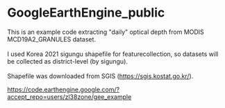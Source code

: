 # GoogleEarthEngine_public

This is an example code extracting "daily" optical depth from MODIS MCD19A2_GRANULES dataset.<br><br>
I used Korea 2021 sigungu shapefile for featurecollection, so datasets will be collected as district-level (by sigungu).<br><br>
Shapefile was downloaded from SGIS (https://sgis.kostat.go.kr/). <br>

https://code.earthengine.google.com/?accept_repo=users/zl38zone/gee_example

